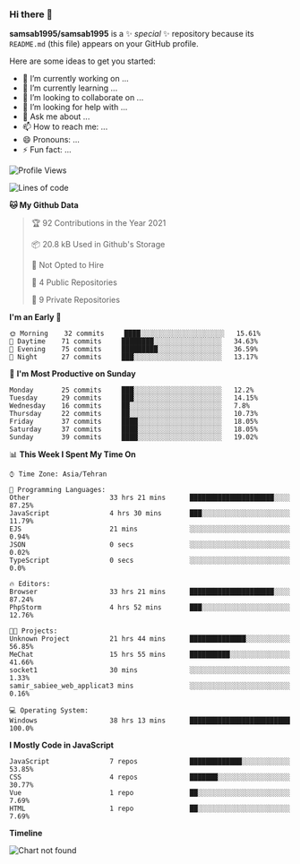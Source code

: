 ### Hi there 👋

**samsab1995/samsab1995** is a ✨ _special_ ✨ repository because its `README.md` (this file) appears on your GitHub profile.

Here are some ideas to get you started:

- 🔭 I’m currently working on ...
- 🌱 I’m currently learning ...
- 👯 I’m looking to collaborate on ...
- 🤔 I’m looking for help with ...
- 💬 Ask me about ...
- 📫 How to reach me: ...
- 😄 Pronouns: ...
- ⚡ Fun fact: ...

<!--START_SECTION:waka-->
![Profile Views](http://img.shields.io/badge/Profile%20Views-28-blue)

![Lines of code](https://img.shields.io/badge/From%20Hello%20World%20I%27ve%20Written-261359%20lines%20of%20code-blue)

**🐱 My Github Data** 

> 🏆 92 Contributions in the Year 2021
 > 
> 📦 20.8 kB Used in Github's Storage 
 > 
> 🚫 Not Opted to Hire
 > 
> 📜 4 Public Repositories 
 > 
> 🔑 9 Private Repositories  
 > 
**I'm an Early 🐤** 

```text
🌞 Morning    32 commits     ████░░░░░░░░░░░░░░░░░░░░░   15.61% 
🌆 Daytime    71 commits     ████████░░░░░░░░░░░░░░░░░   34.63% 
🌃 Evening    75 commits     █████████░░░░░░░░░░░░░░░░   36.59% 
🌙 Night      27 commits     ███░░░░░░░░░░░░░░░░░░░░░░   13.17%

```
📅 **I'm Most Productive on Sunday** 

```text
Monday       25 commits     ███░░░░░░░░░░░░░░░░░░░░░░   12.2% 
Tuesday      29 commits     ███░░░░░░░░░░░░░░░░░░░░░░   14.15% 
Wednesday    16 commits     ██░░░░░░░░░░░░░░░░░░░░░░░   7.8% 
Thursday     22 commits     ██░░░░░░░░░░░░░░░░░░░░░░░   10.73% 
Friday       37 commits     ████░░░░░░░░░░░░░░░░░░░░░   18.05% 
Saturday     37 commits     ████░░░░░░░░░░░░░░░░░░░░░   18.05% 
Sunday       39 commits     ████░░░░░░░░░░░░░░░░░░░░░   19.02%

```


📊 **This Week I Spent My Time On** 

```text
⌚︎ Time Zone: Asia/Tehran

💬 Programming Languages: 
Other                    33 hrs 21 mins      █████████████████████░░░░   87.25% 
JavaScript               4 hrs 30 mins       ███░░░░░░░░░░░░░░░░░░░░░░   11.79% 
EJS                      21 mins             ░░░░░░░░░░░░░░░░░░░░░░░░░   0.94% 
JSON                     0 secs              ░░░░░░░░░░░░░░░░░░░░░░░░░   0.02% 
TypeScript               0 secs              ░░░░░░░░░░░░░░░░░░░░░░░░░   0.0%

🔥 Editors: 
Browser                  33 hrs 21 mins      █████████████████████░░░░   87.24% 
PhpStorm                 4 hrs 52 mins       ███░░░░░░░░░░░░░░░░░░░░░░   12.76%

🐱‍💻 Projects: 
Unknown Project          21 hrs 44 mins      ██████████████░░░░░░░░░░░   56.85% 
MeChat                   15 hrs 55 mins      ██████████░░░░░░░░░░░░░░░   41.66% 
socket1                  30 mins             ░░░░░░░░░░░░░░░░░░░░░░░░░   1.33% 
samir_sabiee_web_applicat3 mins              ░░░░░░░░░░░░░░░░░░░░░░░░░   0.16%

💻 Operating System: 
Windows                  38 hrs 13 mins      █████████████████████████   100.0%

```

**I Mostly Code in JavaScript** 

```text
JavaScript               7 repos             █████████████░░░░░░░░░░░░   53.85% 
CSS                      4 repos             ███████░░░░░░░░░░░░░░░░░░   30.77% 
Vue                      1 repo              ██░░░░░░░░░░░░░░░░░░░░░░░   7.69% 
HTML                     1 repo              ██░░░░░░░░░░░░░░░░░░░░░░░   7.69%

```


**Timeline**

![Chart not found](https://raw.githubusercontent.com/samsab1995/samsab1995/main/charts/bar_graph.png) 


<!--END_SECTION:waka-->
